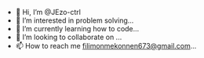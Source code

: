- 👋 Hi, I’m @JEzo-ctrl
- 👀 I’m interested in problem solving...
- 🌱 I’m currently learning how to code...
- 💞️ I’m looking to collaborate on ...
- 📫 How to reach me filimonmekonnen673@gmail.com...

<!---
JEzo-ctrl/JEzo-ctrl is a ✨ special ✨ repository because its `README.md` (this file) appears on your GitHub profile.
You can click the Preview link to take a look at your changes.
--->
